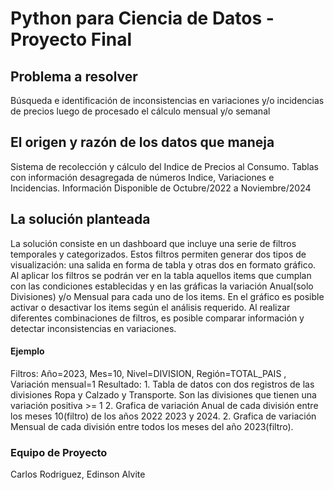 # Python para Ciencia de Datos - Proyecto Final


## Problema a resolver
Búsqueda e identificación de inconsistencias en variaciones y/o incidencias de precios luego de procesado el cálculo mensual y/o semanal

## El origen y razón de los datos que maneja
Sistema de recolección y cálculo del Indice de Precios al Consumo.
Tablas con información desagregada de números Indice, Variaciones e Incidencias.
Información Disponible de Octubre/2022 a Noviembre/2024

## La solución planteada
La solución consiste en un dashboard que incluye una serie de filtros temporales y categorizados. Estos filtros permiten generar dos tipos de visualización: una salida en forma de tabla y otras dos en formato gráfico.
Al aplicar los filtros se podrán ver en la tabla aquellos items que cumplan con las condiciones establecidas y en las gráficas la variación Anual(solo Divisiones) y/o Mensual para cada uno de los items.
En el gráfico es posible activar o desactivar los items según el análisis requerido.
Al realizar diferentes combinaciones de filtros, es posible comparar información y detectar inconsistencias en variaciones.

#### Ejemplo
Filtros: Año=2023, Mes=10, Nivel=DIVISION, Región=TOTAL_PAIS , Variación mensual=1
Resultado: 
    1. Tabla de datos con dos registros de las divisiones Ropa y Calzado y Transporte. Son las divisiones que tienen una variación positiva >= 1
    2. Grafica de variación Anual de cada división entre los meses 10(filtro) de los años 2022 2023 y 2024.
    2. Grafica de variación Mensual de cada división entre todos los meses del año 2023(filtro).


### Equipo de Proyecto
Carlos Rodriguez, Edinson Alvite

